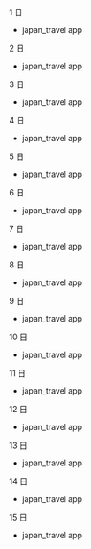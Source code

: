 1 日

- japan_travel app

2 日

- japan_travel app

3 日

- japan_travel app

4 日

- japan_travel app

5 日

- japan_travel app

6 日

- japan_travel app

7 日

- japan_travel app

8 日

- japan_travel app

9 日

- japan_travel app

10 日

- japan_travel app

11 日

- japan_travel app

12 日

- japan_travel app

13 日

- japan_travel app

14 日

- japan_travel app

15 日

- japan_travel app
